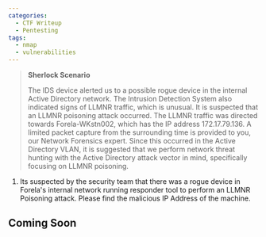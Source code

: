 ```yaml
---
categories:
  - CTF Writeup
  - Pentesting
tags:
  - nmap
  - vulnerabilities
---
```


> **Sherlock Scenario**
> 
> The IDS device alerted us to a possible rogue device in the internal Active Directory network. The Intrusion Detection System also indicated signs of LLMNR traffic, which is unusual. It is suspected that an LLMNR poisoning attack occurred. The LLMNR traffic was directed towards Forela-WKstn002, which has the IP address 172.17.79.136. A limited packet capture from the surrounding time is provided to you, our Network Forensics expert. Since this occurred in the Active Directory VLAN, it is suggested that we perform network threat hunting with the Active Directory attack vector in mind, specifically focusing on LLMNR poisoning.

1. Its suspected by the security team that there was a rogue device in Forela's internal network running responder tool to perform an LLMNR Poisoning attack. Please find the malicious IP Address of the machine.


## Coming Soon
